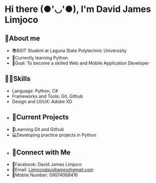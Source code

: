# Hi there (●'◡'●), I'm David James Limjoco
## 🎯About me
- 📚BSIT Student at Laguna State Polytechnic Universsity
- 🧠Currently learning Python 
- 🎯Goal: To become a skilled Web and Mobile Application Developer
## 🤹‍♂️Skills
- Language: Python, C#
- Frameworks and Tools: Git, Github
- Design and UI/UX: Adobe XD
- ## 🚀Current Projects
- 📖Learning Git and Github
- 💻Developing practice projects in Python
- ## 📩Connect with Me
- 💌Facebook: David James Limjoco
- 📩Email: Limjocodavidjames@gmail.com
- 📱Mobile Number: 09074068416
